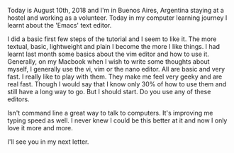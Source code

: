 Today is August 10th, 2018 and I'm in Buenos Aires, Argentina staying at a hostel and working as a volunteer.
Today in my computer learning journey I learnt about the 'Emacs' text editor.

I did a basic first few steps of the tutorial and I seem to like it. The more textual, basic, lightweight and plain I become the more I like things.
I had learnt last month some basics about the vim editor and how to use it. Generally, on my Macbook when I wish to write some thoughts about myself, I generally use the vi, vim or the nano editor. All are basic and very fast. I really like to play with them. They make me feel very geeky and are real fast. Though I would say that I know only 30% of how to use them and still have a long way to go. 
But I should start. Do you use any of these editors.

Isn't command line a great way to talk to computers. It's improving me typing speed as well. I never knew I could be this better at it and now I only love it more and more.

I'll see you in my next letter.

